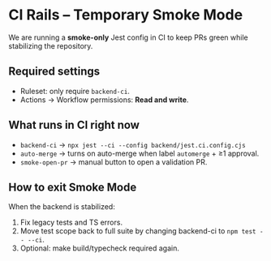 # CI Rails – Temporary Smoke Mode

We are running a **smoke-only** Jest config in CI to keep PRs green while stabilizing the repository.

## Required settings
- Ruleset: only require `backend-ci`.
- Actions → Workflow permissions: **Read and write**.

## What runs in CI right now
- `backend-ci` → `npx jest --ci --config backend/jest.ci.config.cjs`
- `auto-merge` → turns on auto-merge when label `automerge` + ≥1 approval.
- `smoke-open-pr` → manual button to open a validation PR.

## How to exit Smoke Mode
When the backend is stabilized:
1) Fix legacy tests and TS errors.
2) Move test scope back to full suite by changing backend-ci to `npm test -- --ci`.
3) Optional: make build/typecheck required again.

